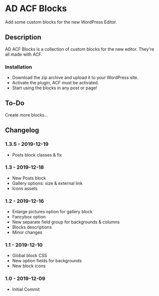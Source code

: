# AD ACF Blocks

Add some custom blocks for the new WordPress Editor.

## Description

AD ACF Blocks is a collection of custom blocks for the new editor. They're all made with ACF.

### Installation

* Download the zip archive and upload it to your WordPress site. 
* Activate the plugin, ACF must be activated. 
* Start using the blocks in any post or page!

## To-Do

Create more blocks…

## Changelog

### 1.3.5 - 2019-12-19
* Posts block classes & fix

### 1.3 - 2019-12-18
* New Posts block
* Gallery options: size & external link
* Icons assets

### 1.2 - 2019-12-16
* Enlarge pictures option for gallery block
* Fancybox option
* New separate field group for backgrounds & columns
* Blocks descriptions
* Minor changes

### 1.1 - 2019-12-10
* Global block CSS
* New option fields for backgrounds
* New block icons

### 1.0 - 2019-12-09
* Initial Commit